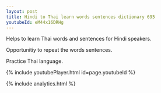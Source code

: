 ```yaml
---
layout: post
title: Hindi to Thai learn words sentences dictionary 695 
youtubeId: eM44x16DRHg
---
```

 
 
Helps to learn Thai words and sentences for Hindi speakers.

Opportunitiy to repeat the words sentences. 

Practice Thai language. 
 
{% include youtubePlayer.html id=page.youtubeId %}
 
 
{% include analytics.html %}